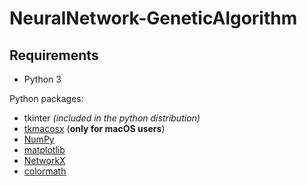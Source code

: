 # NeuralNetwork-GeneticAlgorithm


## Requirements

* Python 3

Python packages:
* tkinter _(included in the python distribution)_
* [tkmacosx](https://github.com/Saadmairaj/tkmacosx) (__only for macOS users__)
* [NumPy](https://numpy.org/install/)
* [matplotlib](https://matplotlib.org/stable/users/installing/index.html)
* [NetworkX](https://networkx.org/documentation/stable/install.html)
* [colormath](https://python-colormath.readthedocs.io/en/latest/installation.html)
